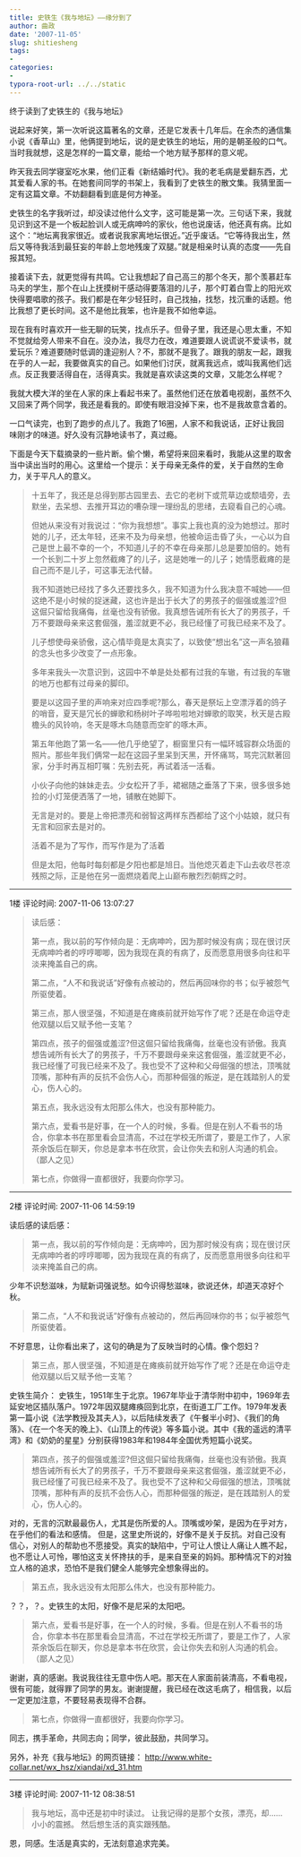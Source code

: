 ```yaml
---
title: 史铁生《我与地坛》——缘分到了
author: 曲政
date: '2007-11-05'
slug: shitiesheng
tags:
- 
categories:
- 
typora-root-url: ../../static
---
```

终于读到了史铁生的《我与地坛》

说起来好笑，第一次听说这篇著名的文章，还是它发表十几年后。在余杰的通信集小说《香草山》里，他俩提到地坛，说的是史铁生的地坛，用的是朝圣般的口气。当时我就想，这是怎样的一篇文章，能给一个地方赋予那样的意义呢。

昨天我去同学寝室吃水果，他们正看《新结婚时代》。我的老毛病是爱翻东西，尤其爱看人家的书。在她套间同学的书架上，我看到了史铁生的散文集。我猜里面一定有这篇文章。不妨翻翻看到底是何方神圣。

史铁生的名字我听过，却没读过他什么文字，这可能是第一次。三句话下来，我就见识到这不是一个板起脸训人或无病呻吟的家伙，他也说废话，他还真有病。比如这个：“地坛离我家很近。或者说我家离地坛很近。”近乎废话。“它等待我出生，然后又等待我活到最狂妄的年龄上忽地残废了双腿。”就是相亲时认真的态度——先自报其短。

接着读下去，就更觉得有共鸣。它让我想起了自己高三的那个冬天，那个羡慕赶车马夫的学生，那个在山上抚摸树干感动得要落泪的儿子，那个盯着白雪上的阳光欢快得要唱歌的孩子。我们都是在年少轻狂时，自己找抽，找愁，找沉重的话题。他比我想了更长时间。这不是他比我笨，也许是我不如他幸运。

现在我有时喜欢开一些无聊的玩笑，找点乐子。但骨子里，我还是心思太重，不知不觉就给旁人带来不自在。没办法，我尽力在改，难道要跟人说谎说不爱读书，就爱玩乐？难道要随时低调的逢迎别人？不，那就不是我了。跟我的朋友一起，跟我在乎的人一起，我要做真实的自己。如果他们讨厌，就离我远点，或叫我离他们远点。反正我要活得自在，活得真实。我就是喜欢读这类的文章，又能怎么样呢？

我就大模大洋的坐在人家的床上看起书来了。虽然他们还在放着电视剧，虽然不久又回来了两个同学，我还是看我的。即使有眼泪没掉下来，也不是我故意含着的。

一口气读完，也到了跑步的点儿了。我跑了16圈，人家不和我说话，正好让我回味刚才的味道。好久没有沉静地读书了，真过瘾。

下面是今天下载摘录的一些片断。偷个懒，希望将来回来看时，我能从这里的取舍当中读出当时的用心。这里给一个提示：关于母亲无条件的爱，关于自然的生命力，关于平凡人的意义。

>
>十五年了，我还是总得到那古园里去、去它的老树下或荒草边或颓墙旁，去默坐，去呆想、去推开耳边的嘈杂理一理纷乱的思绪，去窥看自己的心魂。
>
>但她从来没有对我说过：“你为我想想”。事实上我也真的没为她想过。那时她的儿子，还太年轻，还来不及为母亲想，他被命运击昏了头，一心以为自己是世上最不幸的一个，不知道儿子的不幸在母亲那儿总是要加倍的。她有一个长到二十岁上忽然截瘫了的儿子，这是她唯一的儿子；她情愿截瘫的是自己而不是儿子，可这事无法代替。
>
>我不知道她已经找了多久还要找多久，我不知道为什么我决意不喊她——但这绝不是小时候的捉迷藏，这也许是出于长大了的男孩子的倔强或羞涩?但这倔只留给我痛侮，丝毫也没有骄傲。我真想告诫所有长大了的男孩子，千万不要跟母亲来这套倔强，羞涩就更不必，我已经懂了可我已经来不及了。
>
>儿子想使母亲骄傲，这心情毕竟是太真实了，以致使“想出名”这一声名狼藉的念头也多少改变了一点形象。
>
>多年来我头一次意识到，这园中不单是处处都有过我的车辙，有过我的车辙的地万也都有过母亲的脚印。
>
>要是以这园子里的声响来对应四季呢?那么，春天是祭坛上空漂浮着的鸽子的哨音，夏天是冗长的蝉歌和杨树叶子哗啦啦地对蝉歌的取笑，秋天是古殿檐头的风铃响，冬天是啄木鸟随意而空旷的啄木声。
>
>第五年他跑了第一名——他几乎绝望了，橱窗里只有一幅环城容群众场面的照片。那些年我们俩常一起在这园子里呆到天黑，开怀痛骂，骂完沉默著回家，分手时再互相叮嘱：先别去死，再试着活一活看。
>
>小伙子向他的妹妹走去。少女松开了手，裙裾随之垂落了下来，很多很多她捡的小灯笼便洒落了一地，铺散在她脚下。
>
>无言是对的。要是上帝把漂亮和弱智这两样东西都给了这个小姑娘，就只有无言和回家去是对的。
>
>活着不是为了写作，而写作是为了活着
>
>但是太阳，他每时每刻都是夕阳也都是旭日。当他熄灭着走下山去收尽苍凉残照之际，正是他在另一面燃烧着爬上山巅布散烈烈朝辉之时。

---

1楼 评论时间: 2007-11-06 13:07:27

>   读后感： 
>
>   第一点，我以前的写作倾向是：无病呻吟，因为那时候没有病；现在很讨厌无病呻吟者的哼哼唧唧，因为我现在真的有病了，反而愿意用很多向往和平淡来掩盖自己的病。 
>
>   第二点，“人不和我说话”好像有点被动的，然后再回味你的书；似乎被怨气所驱使着。 
>
>   第三点，那人很坚强，不知道是在瘫痪前就开始写作了呢？还是在命运夺走他双腿以后又赋予他一支笔？ 
>
>   第四点，孩子的倔强或羞涩?但这倔只留给我痛侮，丝毫也没有骄傲。我真想告诫所有长大了的男孩子，千万不要跟母亲来这套倔强，羞涩就更不必，我已经懂了可我已经来不及了。我也受不了这种和父母倔强的想法，顶嘴就顶嘴，那种有声的反抗不会伤人心，而那种倔强的叛逆，是在践踏别人的爱心，伤人心的。 
>
>   第五点，我永远没有太阳那么伟大，也没有那种能力。 
>
>   第六点，爱看书是好事，在一个人的时候，多看。但是在别人不看书的场合，你拿本书在那里看会显清高，不过在学校无所谓了，要是工作了，人家茶余饭后在聊天，你总是拿本书在欣赏，会让你失去和别人沟通的机会。（鄙人之见） 
>
>   第七点，你做得一直都很好，我要向你学习。 

---

2楼 评论时间: 2007-11-06 14:59:19

读后感的读后感：  

>   第一点，我以前的写作倾向是：无病呻吟，因为那时候没有病；现在很讨厌无病呻吟者的哼哼唧唧，因为我现在真的有病了，反而愿意用很多向往和平淡来掩盖自己的病。 

少年不识愁滋味，为赋新词强说愁。如今识得愁滋味，欲说还休，却道天凉好个秋。  

>   第二点，“人不和我说话”好像有点被动的，然后再回味你的书；似乎被怨气所驱使着。 

不好意思，让你看出来了，这句的确是为了反映当时的心情。像个怨妇？  

>   第三点，那人很坚强，不知道是在瘫痪前就开始写作了呢？还是在命运夺走他双腿以后又赋予他一支笔？ 

史铁生简介： 史铁生，1951年生于北京。1967年毕业于清华附中初中，1969年去延安地区插队落户。1972年因双腿瘫痪回到北京，在街道工厂工作。1979年发表第一篇小说《法学教授及其夫人》，以后陆续发表了《午餐半小时》、《我们的角落》、《在一个冬天的晚上》、《山顶上的传说》等多篇小说。其中《我的遥远的清平湾》和《奶奶的星星》分别获得1983年和1984年全国优秀短篇小说奖。  

>   第四点，孩子的倔强或羞涩?但这倔只留给我痛侮，丝毫也没有骄傲。我真想告诫所有长大了的男孩子，千万不要跟母亲来这套倔强，羞涩就更不必，我已经懂了可我已经来不及了。我也受不了这种和父母倔强的想法，顶嘴就顶嘴，那种有声的反抗不会伤人心，而那种倔强的叛逆，是在践踏别人的爱心，伤人心的。 

对的，无言的沉默最最伤人，尤其是伤所爱的人。顶嘴或吵架，是因为在乎对方，在乎他们的看法和感情。 但是，这里史所说的，好像不是关于反抗。对自己没有信心，对别人的帮助也不愿接受。真实的缺陷中，宁可让人恨让人痛让人瞧不起，也不愿让人可怜，哪怕这支关怀搀扶的手，是来自至亲的妈妈。那种情况下的对独立人格的追求，恐怕不是我们健全人能够完全想象得出的。    

>   第五点，我永远没有太阳那么伟大，也没有那种能力。 

？？，？。史铁生的太阳，好像不是尼采的太阳吧。    

>   第六点，爱看书是好事，在一个人的时候，多看。但是在别人不看书的场合，你拿本书在那里看会显清高，不过在学校无所谓了，要是工作了，人家茶余饭后在聊天，你总是拿本书在欣赏，会让你失去和别人沟通的机会。（鄙人之见） 

谢谢，真的感谢。我说我往往无意中伤人吧。那天在人家面前装清高，不看电视，很有可能，就得罪了同学的男友。谢谢提醒，我已经在改这毛病了，相信我，以后一定更加注意，不要轻易表现得不合群。    

>   第七点，你做得一直都很好，我要向你学习。 

同志，携手革命，共同志向；同学，彼此鼓励，共同学习。  

另外，补充《我与地坛》的网页链接： http://www.white-collar.net/wx_hsz/xiandai/xd_31.htm

---

3楼 评论时间: 2007-11-12 08:38:51

>   我与地坛，高中还是初中时读过。 让我记得的是那个女孩，漂亮，却…… 小小的震撼。 然后想生活的真实跟残酷。
>

恩，同感。生活是真实的，无法刻意追求完美。 
